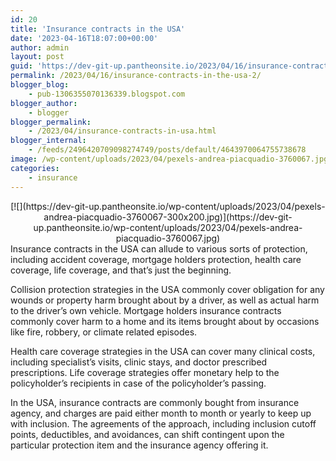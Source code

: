 ```yaml
---
id: 20
title: 'Insurance contracts in the USA'
date: '2023-04-16T18:07:00+00:00'
author: admin
layout: post
guid: 'https://dev-git-up.pantheonsite.io/2023/04/16/insurance-contracts-in-the-usa-2/'
permalink: /2023/04/16/insurance-contracts-in-the-usa-2/
blogger_blog:
    - pub-1306355070136339.blogspot.com
blogger_author:
    - blogger
blogger_permalink:
    - /2023/04/insurance-contracts-in-usa.html
blogger_internal:
    - /feeds/2496420709098274749/posts/default/4643970064755738678
image: /wp-content/uploads/2023/04/pexels-andrea-piacquadio-3760067.jpg
categories:
    - insurance
---
```


<div style="clear: both; text-align: center;">[![](https://dev-git-up.pantheonsite.io/wp-content/uploads/2023/04/pexels-andrea-piacquadio-3760067-300x200.jpg)](https://dev-git-up.pantheonsite.io/wp-content/uploads/2023/04/pexels-andrea-piacquadio-3760067.jpg)</div>Insurance contracts in the USA can allude to various sorts of protection, including accident coverage, mortgage holders protection, health care coverage, life coverage, and that’s just the beginning.

Collision protection strategies in the USA commonly cover obligation for any wounds or property harm brought about by a driver, as well as actual harm to the driver’s own vehicle. Mortgage holders insurance contracts commonly cover harm to a home and its items brought about by occasions like fire, robbery, or climate related episodes.

Health care coverage strategies in the USA can cover many clinical costs, including specialist’s visits, clinic stays, and doctor prescribed prescriptions. Life coverage strategies offer monetary help to the policyholder’s recipients in case of the policyholder’s passing.

In the USA, insurance contracts are commonly bought from insurance agency, and charges are paid either month to month or yearly to keep up with inclusion. The agreements of the approach, including inclusion cutoff points, deductibles, and avoidances, can shift contingent upon the particular protection item and the insurance agency offering it.
